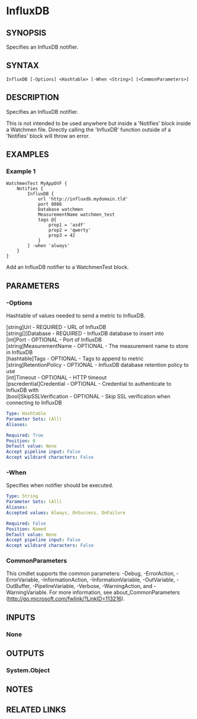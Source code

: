 ﻿---
external help file: Watchmen-help.xml
online version: https://github.com/devblackops/watchmen/blob/master/docs/functions/Help-InfluxDB.md
schema: 2.0.0
---

# InfluxDB

## SYNOPSIS
Specifies an InfluxDB notifier.

## SYNTAX

```
InfluxDB [-Options] <Hashtable> [-When <String>] [<CommonParameters>]
```

## DESCRIPTION
Specifies an InfluxDB notifier.

This is not intended to be used anywhere but inside a 'Notifies' block inside a Watchmen file. Directly calling the 'InfluxDB' function outside of a
'Notifies' block will throw an error.

## EXAMPLES

### Example 1
```
WatchmenTest MyAppOVF {
    Notifies {
        InfluxDB {
            url 'http://influxdb.mydomain.tld'
            port 8086
            Database watchmen
            MeasurementName watchmen_test
            tags @{
                prop1 = 'asdf'
                prop2 = 'qwerty'
                prop3 = 42
            }
        } -when 'always'
    }
}
```

Add an InfluxDB notifier to a WatchmenTest block.

## PARAMETERS

### -Options
Hashtable of values needed to send a metric to InfluxDB.

[string]Url                 - REQUIRED - URL of InfluxDB  
[string[]]Database          - REQUIRED - InfluxDB database to insert into  
[int]Port                   - OPTIONAL - Port of InfluxDB  
[string]MeasurementName     - OPTIONAL - The measurement name to store in InfluxDB  
[hashtable]Tags             - OPTIONAL - Tags to append to metric  
[string]RetentionPolicy     - OPTIONAL - InfluxDB database retention policy to use  
[int]Timeout                - OPTIONAL - HTTP timeout  
[pscredential]Credential    - OPTIONAL - Credential to authenticate to InfluxDB with  
[bool]SkipSSLVerification   - OPTIONAL - Skip SSL verification when connecting to InfluxDB  

```yaml
Type: Hashtable
Parameter Sets: (All)
Aliases: 

Required: True
Position: 0
Default value: None
Accept pipeline input: False
Accept wildcard characters: False
```

### -When
Specifies when notifier should be executed.

```yaml
Type: String
Parameter Sets: (All)
Aliases: 
Accepted values: Always, OnSuccess, OnFailure

Required: False
Position: Named
Default value: None
Accept pipeline input: False
Accept wildcard characters: False
```

### CommonParameters
This cmdlet supports the common parameters: -Debug, -ErrorAction, -ErrorVariable, -InformationAction, -InformationVariable, -OutVariable, -OutBuffer, -PipelineVariable, -Verbose, -WarningAction, and -WarningVariable. For more information, see about_CommonParameters (http://go.microsoft.com/fwlink/?LinkID=113216).

## INPUTS

### None

## OUTPUTS

### System.Object

## NOTES

## RELATED LINKS

